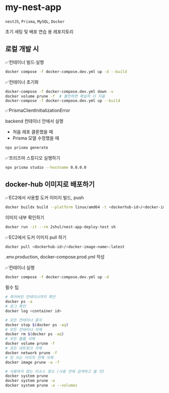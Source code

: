 # my-nest-app

`nestJS`, `Prisma`, `MySQL`, `Docker`

초기 세팅 및 배포 연습 용 레포지토리

## 로컬 개발 시

✅컨테이너 빌드∙실행

```bash
docker compose -f docker-compose.dev.yml up -d --build
```

✅컨테이너 초기화

```bash
docker-compose -f docker-compose.dev.yml down -v
docker volume prune -f  # 불안하면 확실히 다 지움
docker-compose -f docker-compose.dev.yml up --build
```

✅PrismaClientInitializationError

backend 컨테이너 안에서 실행

- 처음 레포 클론했을 때
- Prisma 모델 수정했을 때

```bash
npx prisma generate
```

✅프리즈마 스튜디오 실행하기

```bash
npx prisma studio --hostname 0.0.0.0
```

## docker-hub 이미지로 배포하기

✅EC2에서 사용할 도커 이미지 빌드, push

```bash
docker buildx build --platform linux/amd64 -t <dockerhub-id>/<docker-image-name>:latest . --push
```

이미지 내부 확인하기

```bash
docker run -it --rm 2shul/nest-app-deploy-test sh
```

✅EC2에서 도커 이미지 pull 하기

```bash
docker pull <dockerhub-id>/<docker-image-name>:latest
```

.env.production,
docker-compose.prod.yml 작성

✅컨테이너 실행

```bash
docker compose -f docker-compose.dev.yml up -d
```

필수 팁

```bash
# 죽어버린 컨테이너까지 확인
docker ps -a
# 로그 확인
docker log <container id>
```

```bash
# 모든 컨테이너 중지
docker stop $(docker ps -aq)
# 모든 컨테이너 삭제
docker rm $(docker ps -aq)
# 모든 볼륨 삭제
docker volume prune -f
# 모든 네트워크 삭제
docker network prune -f
# 안 쓰는 이미지 전체 삭제
docker image prune -a -f
```

```bash
# 사용하지 않는 리소스 청소 (사용 전에 검색하고 쓸 것)
docker system prune
docker system prune -a
docker system prune -a --volumes
```
